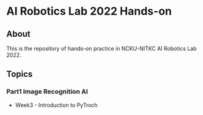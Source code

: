 # AI Robotics Lab 2022 Hands-on
## About
This is the repository of hands-on practice in NCKU-NITKC AI Robotics Lab 2022.

## Topics
### Part1 Image Recognition AI
- Week3 - Introduction to PyTroch
